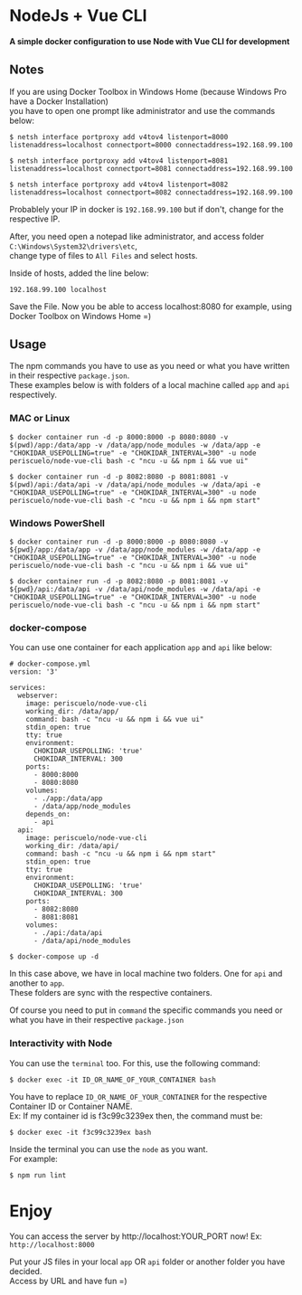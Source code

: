 # NodeJs + Vue CLI

#### A simple docker configuration to use Node with Vue CLI for development

## Notes

If you are using Docker Toolbox in Windows Home (because Windows Pro have a Docker Installation)  
you have to open one prompt like administrator and use the commands below:

```
$ netsh interface portproxy add v4tov4 listenport=8000 listenaddress=localhost connectport=8000 connectaddress=192.168.99.100

$ netsh interface portproxy add v4tov4 listenport=8081 listenaddress=localhost connectport=8081 connectaddress=192.168.99.100

$ netsh interface portproxy add v4tov4 listenport=8082 listenaddress=localhost connectport=8082 connectaddress=192.168.99.100
```

Probablely your IP in docker is `192.168.99.100` but if don't, change for the respective IP.

After, you need open a notepad like administrator, and access folder `C:\Windows\System32\drivers\etc`,  
change type of files to `All Files` and select hosts.

Inside of hosts, added the line below:

`192.168.99.100 localhost`

Save the File. Now you be able to access localhost:8080 for example, using Docker Toolbox on Windows Home =)

## Usage

The npm commands you have to use as you need or what you have written in their respective `package.json`.  
These examples below is with folders of a local machine called `app` and `api` respectively.

### MAC or Linux
`$ docker container run -d -p 8000:8000 -p 8080:8080 -v $(pwd)/app:/data/app -v /data/app/node_modules -w /data/app -e "CHOKIDAR_USEPOLLING=true" -e "CHOKIDAR_INTERVAL=300" -u node periscuelo/node-vue-cli bash -c "ncu -u && npm i && vue ui"`

`$ docker container run -d -p 8082:8080 -p 8081:8081 -v $(pwd)/api:/data/api -v /data/api/node_modules -w /data/api -e "CHOKIDAR_USEPOLLING=true" -e "CHOKIDAR_INTERVAL=300" -u node periscuelo/node-vue-cli bash -c "ncu -u && npm i && npm start"`

### Windows PowerShell
`$ docker container run -d -p 8000:8000 -p 8080:8080 -v ${pwd}/app:/data/app -v /data/app/node_modules -w /data/app -e "CHOKIDAR_USEPOLLING=true" -e "CHOKIDAR_INTERVAL=300" -u node periscuelo/node-vue-cli bash -c "ncu -u && npm i && vue ui"`

`$ docker container run -d -p 8082:8080 -p 8081:8081 -v ${pwd}/api:/data/api -v /data/api/node_modules -w /data/api -e "CHOKIDAR_USEPOLLING=true" -e "CHOKIDAR_INTERVAL=300" -u node periscuelo/node-vue-cli bash -c "ncu -u && npm i && npm start"`

### docker-compose

You can use one container for each application `app` and `api` like below:

```
# docker-compose.yml
version: '3'

services:
  webserver:
    image: periscuelo/node-vue-cli
    working_dir: /data/app/
    command: bash -c "ncu -u && npm i && vue ui"
    stdin_open: true
    tty: true
    environment:
      CHOKIDAR_USEPOLLING: 'true'
      CHOKIDAR_INTERVAL: 300
    ports:
      - 8000:8000
      - 8080:8080
    volumes:
      - ./app:/data/app
      - /data/app/node_modules
    depends_on:
      - api
  api:
    image: periscuelo/node-vue-cli
    working_dir: /data/api/
    command: bash -c "ncu -u && npm i && npm start"
    stdin_open: true
    tty: true
    environment:
      CHOKIDAR_USEPOLLING: 'true'
      CHOKIDAR_INTERVAL: 300
    ports:
      - 8082:8080
      - 8081:8081
    volumes:
      - ./api:/data/api
      - /data/api/node_modules
```
`$ docker-compose up -d`

In this case above, we have in local machine two folders. One for `api` and another to `app`.  
These folders are sync with the respective containers.

Of course you need to put in `command` the specific commands you need or what you have in their respective `package.json`

### Interactivity with Node
You can use the `terminal` too. For this, use the following command:

`$ docker exec -it ID_OR_NAME_OF_YOUR_CONTAINER bash`

You have to replace `ID_OR_NAME_OF_YOUR_CONTAINER` for  the respective Container ID or Container NAME.  
Ex: If my container id is f3c99c3239ex then, the command must be:

`$ docker exec -it f3c99c3239ex bash`

Inside the terminal you can use the `node` as you want.  
For example:

`$ npm run lint`

# Enjoy

You can access the server by http://localhost:YOUR_PORT now! Ex: `http://localhost:8000`

Put your JS files in your local `app` OR `api` folder or another folder you have decided.  
Access by URL and have fun =)
